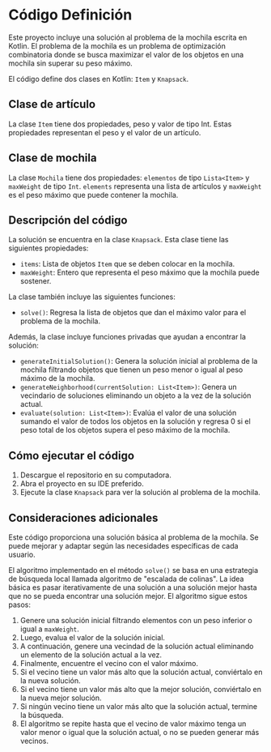# Código Definición
Este proyecto incluye una solución al problema de la mochila escrita en Kotlin. El problema de la mochila es un problema de optimización combinatoria donde se busca maximizar el valor de los objetos en una mochila sin superar su peso máximo.

El código define dos clases en Kotlin: `Item` y `Knapsack`.

## Clase de artículo
La clase `Item` tiene dos propiedades, peso y valor de tipo Int. Estas propiedades representan el peso y el valor de un artículo.

## Clase de mochila
La clase `Mochila` tiene dos propiedades: `elementos` de tipo `Lista<Item>` y `maxWeight` de tipo `Int`. `elements` representa una lista de artículos y `maxWeight` es el peso máximo que puede contener la mochila.

## Descripción del código

La solución se encuentra en la clase `Knapsack`. Esta clase tiene las siguientes propiedades:

- `items`: Lista de objetos `Item` que se deben colocar en la mochila.
- `maxWeight`: Entero que representa el peso máximo que la mochila puede sostener.

La clase también incluye las siguientes funciones:

- `solve()`: Regresa la lista de objetos que dan el máximo valor para el problema de la mochila.

Además, la clase incluye funciones privadas que ayudan a encontrar la solución:

- `generateInitialSolution()`: Genera la solución inicial al problema de la mochila filtrando objetos que tienen un peso menor o igual al peso máximo de la mochila.
- `generateNeighborhood(currentSolution: List<Item>)`: Genera un vecindario de soluciones eliminando un objeto a la vez de la solución actual.
- `evaluate(solution: List<Item>)`: Evalúa el valor de una solución sumando el valor de todos los objetos en la solución y regresa 0 si el peso total de los objetos supera el peso máximo de la mochila.

## Cómo ejecutar el código

1. Descargue el repositorio en su computadora.
2. Abra el proyecto en su IDE preferido.
3. Ejecute la clase `Knapsack` para ver la solución al problema de la mochila.

## Consideraciones adicionales

Este código proporciona una solución básica al problema de la mochila. Se puede mejorar y adaptar según las necesidades específicas de cada usuario.

El algoritmo implementado en el método `solve()` se basa en una estrategia de búsqueda local llamada algoritmo de "escalada de colinas". La idea básica es pasar iterativamente de una solución a una solución mejor hasta que no se pueda encontrar una solución mejor. El algoritmo sigue estos pasos:

1. Genere una solución inicial filtrando elementos con un peso inferior o igual a `maxWeight`.
2. Luego, evalua el valor de la solución inicial.
3. A continuación, genere una vecindad de la solución actual eliminando un elemento de la solución actual a la vez.
4. Finalmente, encuentre el vecino con el valor máximo.
5. Si el vecino tiene un valor más alto que la solución actual, conviértalo en la nueva solución.
6. Si el vecino tiene un valor más alto que la mejor solución, conviértalo en la nueva mejor solución.
7. Si ningún vecino tiene un valor más alto que la solución actual, termine la búsqueda.
8. El algoritmo se repite hasta que el vecino de valor máximo tenga un valor menor o igual que la solución actual, o no se pueden generar más vecinos.
